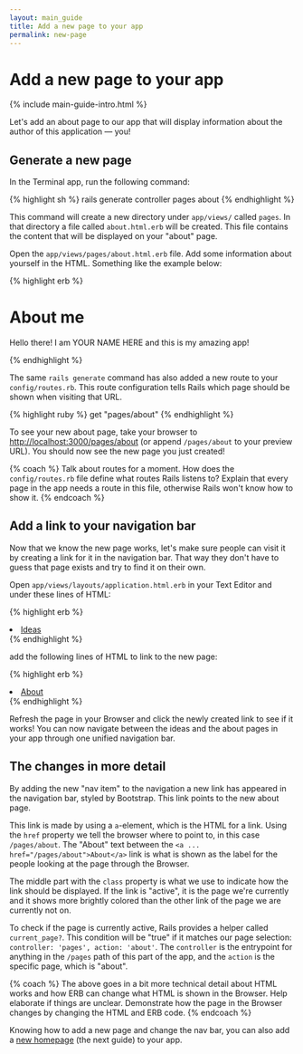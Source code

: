 ```yaml
---
layout: main_guide
title: Add a new page to your app
permalink: new-page
---
```


# Add a new page to your app

{% include main-guide-intro.html %}

Let's add an about page to our app that will display information about the author of this application — you!

## Generate a new page

In the Terminal app, run the following command:

{% highlight sh %}
rails generate controller pages about
{% endhighlight %}

This command will create a new directory under `app/views/` called `pages`. In that directory a file called `about.html.erb` will be created. This file contains the content that will be displayed on your "about" page.

Open the `app/views/pages/about.html.erb` file. Add some information about yourself in the HTML. Something like the example below:

{% highlight erb %}
<h1>About me</h1>
<p>Hello there! I am YOUR NAME HERE and this is my amazing app!</p>
{% endhighlight %}

The same `rails generate` command has also added a new route to your `config/routes.rb`. This route configuration tells Rails which page should be shown when visiting that URL.

{% highlight ruby %}
get "pages/about"
{% endhighlight %}

To see your new about page, take your browser to <http://localhost:3000/pages/about> (or append `/pages/about` to your preview URL). You should now see the new page you just created!

{% coach %}
Talk about routes for a moment. How does the `config/routes.rb` file define what routes Rails listens to? Explain that every page in the app needs a route in this file, otherwise Rails won't know how to show it.
{% endcoach %}

## Add a link to your navigation bar

Now that we know the new page works, let's make sure people can visit it by creating a link for it in the navigation bar. That way they don't have to guess that page exists and try to find it on their own.

Open `app/views/layouts/application.html.erb` in your Text Editor and under these lines of HTML:

{% highlight erb %}
<li class="nav-item">
  <a class="nav-link <%= 'active' if current_page?(controller: 'ideas') %>" href="/ideas">Ideas</a>
</li>
{% endhighlight %}

add the following lines of HTML to link to the new page:

{% highlight erb %}
<li class="nav-item">
  <a class="nav-link <%= 'active' if current_page?(controller: 'pages', action: 'about') %>" href="/pages/about">About</a>
</li>
{% endhighlight %}

Refresh the page in your Browser and click the newly created link to see if it works! You can now navigate between the ideas and the about pages in your app through one unified navigation bar.

## The changes in more detail

By adding the new "nav item" to the navigation a new link has appeared in the navigation bar, styled by Bootstrap. This link points to the new about page.

This link is made by using a `a`-element, which is the HTML for a link. Using the `href` property we tell the browser where to point to, in this case `/pages/about`. The "About" text between the `<a ... href="/pages/about">About</a>` link is what is shown as the label for the people looking at the page through the Browser.

The middle part with the `class` property is what we use to indicate how the link should be displayed. If the link is "active", it is the page we're currently and it shows more brightly colored than the other link of the page we are currently not on.

To check if the page is currently active, Rails provides a helper called `current_page?`. This condition will be "true" if it matches our page selection: `controller: 'pages', action: 'about'`. The `controller` is the entrypoint for anything in the `/pages` path of this part of the app, and the `action` is the specific page, which is "about".

{% coach %}
The above goes in a bit more technical detail about HTML works and how ERB can change what HTML is shown in the Browser. Help elaborate if things are unclear. Demonstrate how the page in the Browser changes by changing the HTML and ERB code.
{% endcoach %}

Knowing how to add a new page and change the nav bar, you can also add a [new homepage](/new-homepage) (the next guide) to your app.
